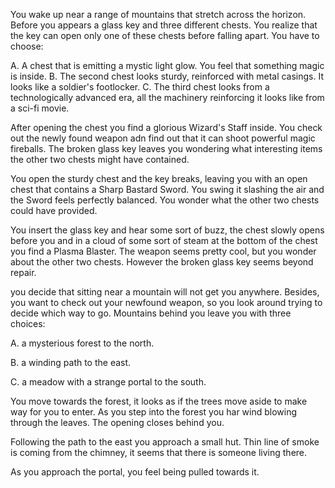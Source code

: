 You wake up near a range of mountains that stretch across the horizon. Before you appears a glass key and three different chests. You realize that the key can open only one of these chests before falling apart. You have to choose:

A. A chest that is emitting a mystic light glow. You feel that something magic is inside.
B. The second chest looks sturdy, reinforced with metal casings. It looks like a soldier's footlocker.
C. The third chest looks from a technologically advanced era, all the machinery reinforcing it looks like from a sci-fi movie.

After opening the chest you find a glorious Wizard's Staff inside. You check out the newly found weapon adn find out that it can shoot powerful magic fireballs. The broken glass key leaves you wondering what interesting items the other two chests might have contained.

You open the sturdy chest and the key breaks, leaving you with an open chest that contains a Sharp Bastard Sword. You swing it slashing the air and the Sword feels perfectly balanced. You wonder what the other two chests could have provided.

You insert the glass key and hear some sort of buzz, the chest slowly opens before you and in a cloud of some sort of steam at the bottom of the chest you find a Plasma Blaster. The weapon seems pretty cool, but you wonder about the other two chests. However the broken glass key seems beyond repair.

you decide that sitting near a mountain will not get you anywhere. Besides, you want to check out your newfound weapon, so you look around trying to decide which way  to go. Mountains behind you leave you with three choices:

A. a mysterious forest to the north.

B. a winding path to the east.

C. a meadow with a strange portal to the south.

You move towards the forest, it looks as if the trees move aside to make way for you to enter. As you step into the forest you har wind blowing through the leaves. The opening closes behind you.

Following the path to the east you approach a small hut. Thin line of smoke is coming from the chimney, it seems that there is someone living there.

As you approach the portal, you feel being pulled towards it. 
